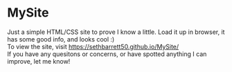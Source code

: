 # MySite
Just a simple HTML/CSS site to prove I know a little.
Load it up in browser, it has some good info, and looks cool :)  
To view the site, visit https://sethbarrett50.github.io/MySite/  
If you have any quesitons or concerns, or have spotted anything I can improve, let me know!